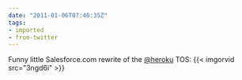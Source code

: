 ```yaml
---
date: "2011-01-06T07:40:35Z"
tags:
- imported
- from-twitter
---
```

Funny little Salesforce.com rewrite of the [@heroku](/twitter/#/heroku) TOS:  {{< imgorvid src="3ngd6i" >}}
